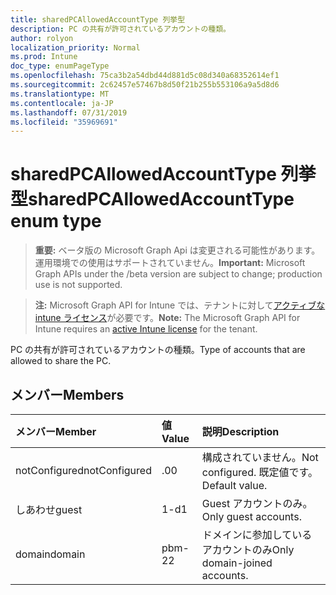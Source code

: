```yaml
---
title: sharedPCAllowedAccountType 列挙型
description: PC の共有が許可されているアカウントの種類。
author: rolyon
localization_priority: Normal
ms.prod: Intune
doc_type: enumPageType
ms.openlocfilehash: 75ca3b2a54dbd44d881d5c08d340a68352614ef1
ms.sourcegitcommit: 2c62457e57467b8d50f21b255b553106a9a5d8d6
ms.translationtype: MT
ms.contentlocale: ja-JP
ms.lasthandoff: 07/31/2019
ms.locfileid: "35969691"
---
```

# <a name="sharedpcallowedaccounttype-enum-type"></a><span data-ttu-id="94792-103">sharedPCAllowedAccountType 列挙型</span><span class="sxs-lookup"><span data-stu-id="94792-103">sharedPCAllowedAccountType enum type</span></span>

> <span data-ttu-id="94792-104">**重要:** ベータ版の Microsoft Graph Api は変更される可能性があります。運用環境での使用はサポートされていません。</span><span class="sxs-lookup"><span data-stu-id="94792-104">**Important:** Microsoft Graph APIs under the /beta version are subject to change; production use is not supported.</span></span>

> <span data-ttu-id="94792-105">**注:** Microsoft Graph API for Intune では、テナントに対して[アクティブな intune ライセンス](https://go.microsoft.com/fwlink/?linkid=839381)が必要です。</span><span class="sxs-lookup"><span data-stu-id="94792-105">**Note:** The Microsoft Graph API for Intune requires an [active Intune license](https://go.microsoft.com/fwlink/?linkid=839381) for the tenant.</span></span>

<span data-ttu-id="94792-106">PC の共有が許可されているアカウントの種類。</span><span class="sxs-lookup"><span data-stu-id="94792-106">Type of accounts that are allowed to share the PC.</span></span>

## <a name="members"></a><span data-ttu-id="94792-107">メンバー</span><span class="sxs-lookup"><span data-stu-id="94792-107">Members</span></span>
|<span data-ttu-id="94792-108">メンバー</span><span class="sxs-lookup"><span data-stu-id="94792-108">Member</span></span>|<span data-ttu-id="94792-109">値</span><span class="sxs-lookup"><span data-stu-id="94792-109">Value</span></span>|<span data-ttu-id="94792-110">説明</span><span class="sxs-lookup"><span data-stu-id="94792-110">Description</span></span>|
|:---|:---|:---|
|<span data-ttu-id="94792-111">notConfigured</span><span class="sxs-lookup"><span data-stu-id="94792-111">notConfigured</span></span>|<span data-ttu-id="94792-112">.0</span><span class="sxs-lookup"><span data-stu-id="94792-112">0</span></span>|<span data-ttu-id="94792-113">構成されていません。</span><span class="sxs-lookup"><span data-stu-id="94792-113">Not configured.</span></span> <span data-ttu-id="94792-114">既定値です。</span><span class="sxs-lookup"><span data-stu-id="94792-114">Default value.</span></span>|
|<span data-ttu-id="94792-115">しあわせ</span><span class="sxs-lookup"><span data-stu-id="94792-115">guest</span></span>|<span data-ttu-id="94792-116">1-d</span><span class="sxs-lookup"><span data-stu-id="94792-116">1</span></span>|<span data-ttu-id="94792-117">Guest アカウントのみ。</span><span class="sxs-lookup"><span data-stu-id="94792-117">Only guest accounts.</span></span>|
|<span data-ttu-id="94792-118">domain</span><span class="sxs-lookup"><span data-stu-id="94792-118">domain</span></span>|<span data-ttu-id="94792-119">pbm-2</span><span class="sxs-lookup"><span data-stu-id="94792-119">2</span></span>|<span data-ttu-id="94792-120">ドメインに参加しているアカウントのみ</span><span class="sxs-lookup"><span data-stu-id="94792-120">Only domain-joined accounts.</span></span>|





